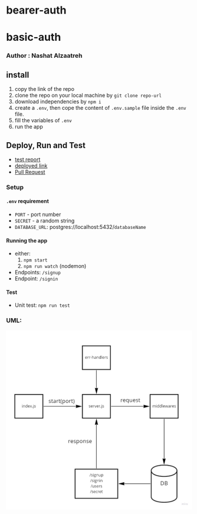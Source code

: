# bearer-auth

# basic-auth

### Author : Nashat Alzaatreh

## install

1. copy the link of the repo
1. clone the repo on your local machine by `git clone repo-url`
1. download independencies by `npm i`
1. create a `.env`, then cope the content of `.env.sample` file inside the `.env` file.
1. fill the variables of `.env`
1. run the app

## Deploy, Run and Test

- [test report](https://github.com/NashatAlzaatreh/bearer-auth/actions)
- [deployed link](https://nashat-bearer-auth.herokuapp.com/)
- [Pull Request](https://github.com/NashatAlzaatreh/bearer-auth/pull/1)

### Setup

#### `.env` requirement

- `PORT` - port number
- `SECRET` - a random string
- `DATABASE_URL`: postgres://localhost:5432/`databaseName`

#### Running the app

- either:
  1. `npm start`
  1. `npm run watch` (nodemon)
- Endpoints: `/signup`
- Endpoint: `/signin`

#### Test

- Unit test: `npm run test`

### UML:

![uml](./bearer-auth.jpg)
